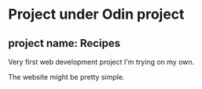 # Project under Odin project
## project name: Recipes

Very first web development project I'm trying on my own.

The website might be pretty simple.